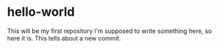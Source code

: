 # hello-world
This will be my first repository
I'm supposed to write something here, so here it is. This tells about a new commit.
